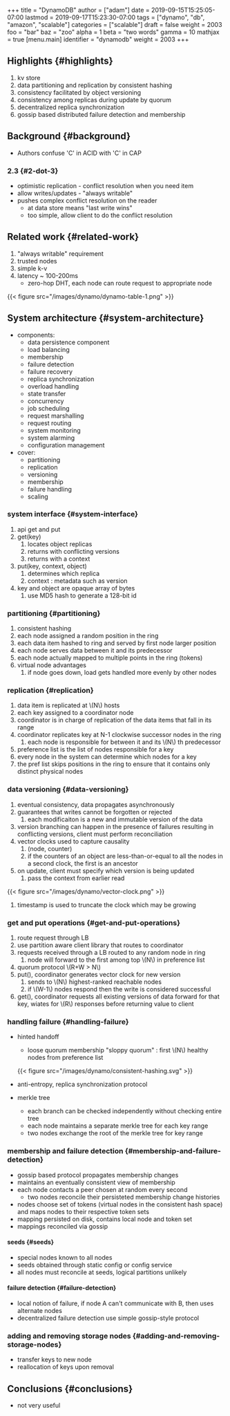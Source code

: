 +++
title = "DynamoDB"
author = ["adam"]
date = 2019-09-15T15:25:05-07:00
lastmod = 2019-09-17T15:23:30-07:00
tags = ["dynamo", "db", "amazon", "scalable"]
categories = ["scalable"]
draft = false
weight = 2003
foo = "bar"
baz = "zoo"
alpha = 1
beta = "two words"
gamma = 10
mathjax = true
[menu.main]
  identifier = "dynamodb"
  weight = 2003
+++

## Highlights {#highlights}

1.  kv store
2.  data partitioning and replication by consistent hashing
3.  consistency facilitated by object versioning
4.  consistency among replicas during update by quorum
5.  decentralized replica synchronization
6.  gossip based distributed failure detection and membership


## Background {#background}

-   Authors confuse 'C' in ACID with 'C' in CAP


### 2.3 {#2-dot-3}

-   optimistic replication - conflict resolution when you need item
-   allow writes/updates - "always writable"
-   pushes complex conflict resolution on the reader
    -   at data store means "last write wins"
    -   too simple, allow client to do the conflict resolution


## Related work {#related-work}

1.  "always writable" requirement
2.  trusted nodes
3.  simple k-v
4.  latency ~ 100-200ms
    -   zero-hop DHT, each node can route request to appropriate node

{{< figure src="/images/dynamo/dynamo-table-1.png" >}}


## System architecture {#system-architecture}

-   components:
    -   data persistence component
    -   load balancing
    -   membership
    -   failure detection
    -   failure recovery
    -   replica synchronization
    -   overload handling
    -   state transfer
    -   concurrency
    -   job scheduling
    -   request marshalling
    -   request routing
    -   system monitoring
    -   system alarming
    -   configuration management
-   cover:
    -   partitioning
    -   replication
    -   versioning
    -   membership
    -   failure handling
    -   scaling


### system interface {#system-interface}

1.  api get and put
2.  get(key)
    1.  locates object replicas
    2.  returns with conflicting versions
    3.  returns with a context
3.  put(key, context, object)
    1.  determines which replica
    2.  context : metadata such as version
4.  key and object are opaque array of bytes
    1.  use MD5 hash to generate a 128-bit id


### partitioning {#partitioning}

1.  consistent hashing
2.  each node assigned a random position in the ring
3.  each data item hashed to ring and served by first node larger position
4.  each node serves data between it and its predecessor
5.  each node actually mapped to multiple points in the ring (tokens)
6.  virtual node advantages
    1.  if node goes down, load gets handled more evenly by other nodes


### replication {#replication}

1.  data item is replicated at \\(N\\) hosts
2.  each key assigned to a coordinator node
3.  coordinator is in charge of replication of the data items that fall in its
    range
4.  coordinator replicates key at N-1 clockwise successor nodes in the ring
    1.  each node is responsible for between it and its \\(N\\) th predecessor
5.  preference list is the list of nodes responsible for a key
6.  every node in the system can determine which nodes for a key
7.  the pref list skips positions in the ring to ensure that it contains only
    distinct physical nodes


### data versioning {#data-versioning}

1.  eventual consistency, data propagates asynchronously
2.  guarantees that writes cannot be forgotten or rejected
    1.  each modificaiton is a new and immutable version of the data
3.  version branching can happen in the presence of failures
    resulting in conflicting versions, client must perform
    reconciliation
4.  vector clocks used to capture causality
    1.  (node, counter)
    2.  if the counters of an object are less-than-or-equal to all the
        nodes in a second clock, the first is an ancestor
5.  on update, client must specify which version is being updated
    1.  pass the context from earlier read

{{< figure src="/images/dynamo/vector-clock.png" >}}

1.  timestamp is used to truncate the clock which may be growing


### get and put operations {#get-and-put-operations}

1.  route request through LB
2.  use partition aware client library that routes to coordinator
3.  requests received through a LB routed to any random node in ring
    1.  node will forward to the first among top \\(N\\) in preference list
4.  quorum protocol \\(R+W > N\\)
5.  put(), coordinator generates vector clock for new version
    1.  sends to \\(N\\) highest-ranked reachable nodes
    2.  if \\(W-1\\) nodes respond then the write is considered successful
6.  get(), coordinator requests all existing versions of data forward
    for that key, wiates for \\(R\\) responses before returning value to
    client


### handling failure {#handling-failure}

-   hinted handoff

    -   loose quorum membership "sloppy quorum" : first \\(N\\) healthy
        nodes from preference list

    {{< figure src="/images/dynamo/consistent-hashing.svg" >}}

-   anti-entropy, replica synchronization protocol
-   merkle tree
    -   each branch can be checked independently without checking entire
        tree
    -   each node maintains a separate merkle tree for each key range
    -   two nodes exchange the root of the merkle tree for key range


### membership and failure detection {#membership-and-failure-detection}

-   gossip based protocol propagates membership changes
-   maintains an eventually consistent view of membership
-   each node contacts a peer chosen at random every second
    -   two nodes reconcile their persisteted membership change
        histories
-   nodes choose set of tokens (virtual nodes in the consistent
    hash space) and maps nodes to their respective token sets
-   mapping persisted on disk, contains local node and token set
-   mappings reconciled via gossip


#### seeds {#seeds}

-   special nodes known to all nodes
-   seeds obtained through static config or config service
-   all nodes must reconcile at seeds, logical partitions unlikely


#### failure detection {#failure-detection}

-   local notion of failure, if node A can't communicate with B, then
    uses alternate nodes
-   decentralized failure detection use simple gossip-style protocol


### adding and removing storage nodes {#adding-and-removing-storage-nodes}

-   transfer keys to new node
-   reallocation of keys upon removal


## Conclusions {#conclusions}

-   not very useful
